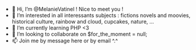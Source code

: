- 👋 Hi, I’m @MelanieVatinel ! Nice to meet you !
- 👀 I’m interested in all interessants subjects : fictions novels and moovies, historical culture, rainbow and cloud, cupcakes, nature, ...
- 🌱 I’m currently learning PHP <3
- 💞️ I’m looking to collaborate on $for_the_moment = null;
- 📫 Join me by message here or by email ^.^

<!---
MelanieVatinel/MelanieVatinel is a ✨ special ✨ repository because its `README.md` (this file) appears on your GitHub profile.
You can click the Preview link to take a look at your changes.
--->
